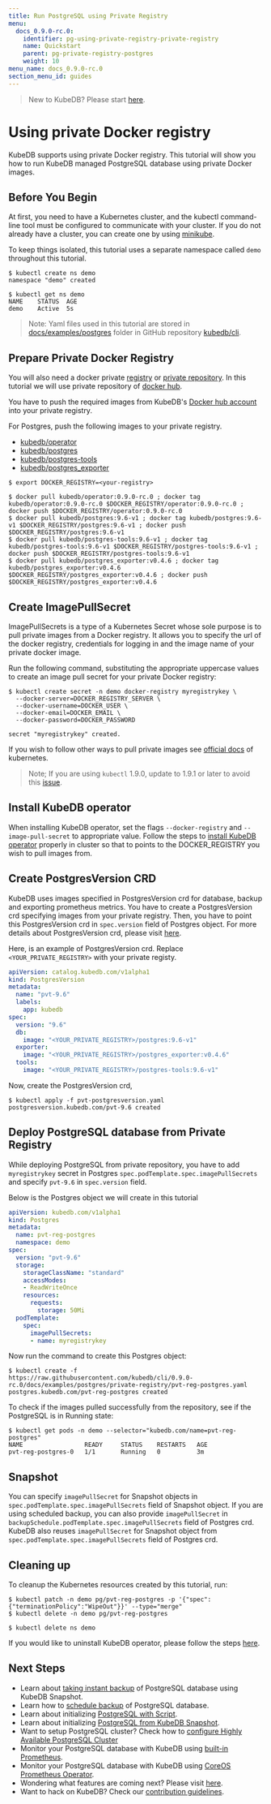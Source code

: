 ```yaml
---
title: Run PostgreSQL using Private Registry
menu:
  docs_0.9.0-rc.0:
    identifier: pg-using-private-registry-private-registry
    name: Quickstart
    parent: pg-private-registry-postgres
    weight: 10
menu_name: docs_0.9.0-rc.0
section_menu_id: guides
---
```

> New to KubeDB? Please start [here](/docs/0.9.0-rc.0/concepts/README).

# Using private Docker registry

KubeDB supports using private Docker registry. This tutorial will show you how to run KubeDB managed PostgreSQL database using private Docker images.

## Before You Begin

At first, you need to have a Kubernetes cluster, and the kubectl command-line tool must be configured to communicate with your cluster. If you do not already have a cluster, you can create one by using [minikube](https://github.com/kubernetes/minikube).

To keep things isolated, this tutorial uses a separate namespace called `demo` throughout this tutorial.

```console
$ kubectl create ns demo
namespace "demo" created

$ kubectl get ns demo
NAME    STATUS  AGE
demo    Active  5s
```

> Note: Yaml files used in this tutorial are stored in [docs/examples/postgres](https://github.com/kubedb/cli/tree/master/docs/examples/postgres) folder in GitHub repository [kubedb/cli](https://github.com/kubedb/cli).

## Prepare Private Docker Registry
You will also need a docker private [registry](https://docs.docker.com/registry/) or [private repository](https://docs.docker.com/docker-hub/repos/#private-repositories). In this tutorial we will use private repository of [docker hub](https://hub.docker.com/).

You have to push the required images from KubeDB's [Docker hub account](https://hub.docker.com/r/kubedb/) into your private registry.

For Postgres, push the following images to your private registry.

- [kubedb/operator](https://hub.docker.com/r/kubedb/operator)
- [kubedb/postgres](https://hub.docker.com/r/kubedb/postgres)
- [kubedb/postgres-tools](https://hub.docker.com/r/kubedb/postgres-tools)
- [kubedb/postgres_exporter](https://hub.docker.com/r/kubedb/postgres_exporter)

```console
$ export DOCKER_REGISTRY=<your-registry>

$ docker pull kubedb/operator:0.9.0-rc.0 ; docker tag kubedb/operator:0.9.0-rc.0 $DOCKER_REGISTRY/operator:0.9.0-rc.0 ; docker push $DOCKER_REGISTRY/operator:0.9.0-rc.0
$ docker pull kubedb/postgres:9.6-v1 ; docker tag kubedb/postgres:9.6-v1 $DOCKER_REGISTRY/postgres:9.6-v1 ; docker push $DOCKER_REGISTRY/postgres:9.6-v1
$ docker pull kubedb/postgres-tools:9.6-v1 ; docker tag kubedb/postgres-tools:9.6-v1 $DOCKER_REGISTRY/postgres-tools:9.6-v1 ; docker push $DOCKER_REGISTRY/postgres-tools:9.6-v1
$ docker pull kubedb/postgres_exporter:v0.4.6 ; docker tag kubedb/postgres_exporter:v0.4.6 $DOCKER_REGISTRY/postgres_exporter:v0.4.6 ; docker push $DOCKER_REGISTRY/postgres_exporter:v0.4.6
```

## Create ImagePullSecret

ImagePullSecrets is a type of a Kubernetes Secret whose sole purpose is to pull private images from a Docker registry. It allows you to specify the url of the docker registry, credentials for logging in and the image name of your private docker image.

Run the following command, substituting the appropriate uppercase values to create an image pull secret for your private Docker registry:

```console
$ kubectl create secret -n demo docker-registry myregistrykey \
  --docker-server=DOCKER_REGISTRY_SERVER \
  --docker-username=DOCKER_USER \
  --docker-email=DOCKER_EMAIL \
  --docker-password=DOCKER_PASSWORD

secret "myregistrykey" created.
```

If you wish to follow other ways to pull private images see [official docs](https://kubernetes.io/docs/concepts/containers/images/) of kubernetes.

> Note; If you are using `kubectl` 1.9.0, update to 1.9.1 or later to avoid this [issue](https://github.com/kubernetes/kubernetes/issues/57427).

## Install KubeDB operator

When installing KubeDB operator, set the flags `--docker-registry` and `--image-pull-secret` to appropriate value.
Follow the steps to [install KubeDB operator](/docs/0.9.0-rc.0/setup/install) properly in cluster so that to points to the DOCKER_REGISTRY you wish to pull images from.

## Create PostgresVersion CRD

KubeDB uses images specified in PostgresVersion crd for database, backup and exporting prometheus metrics. You have to create a PostgresVersion crd specifying images from your private registry. Then, you have to point this PostgresVersion crd in `spec.version` field of Postgres object. For more details about PostgresVersion crd, please visit [here](/docs/0.9.0-rc.0/concepts/catalog/postgres).

Here, is an example of PostgresVersion crd. Replace `<YOUR_PRIVATE_REGISTRY>` with your private registy.

```yaml
apiVersion: catalog.kubedb.com/v1alpha1
kind: PostgresVersion
metadata:
  name: "pvt-9.6"
  labels:
    app: kubedb
spec:
  version: "9.6"
  db:
    image: "<YOUR_PRIVATE_REGISTRY>/postgres:9.6-v1"
  exporter:
    image: "<YOUR_PRIVATE_REGISTRY>/postgres_exporter:v0.4.6"
  tools:
    image: "<YOUR_PRIVATE_REGISTRY>/postgres-tools:9.6-v1"
```

Now, create the PostgresVersion crd,

```console
$ kubectl apply -f pvt-postgresversion.yaml
postgresversion.kubedb.com/pvt-9.6 created
```

## Deploy PostgreSQL database from Private Registry

While deploying PostgreSQL from private repository, you have to add `myregistrykey` secret in Postgres `spec.podTemplate.spec.imagePullSecrets` and specify `pvt-9.6` in `spec.version` field.

Below is the Postgres object we will create in this tutorial

```yaml
apiVersion: kubedb.com/v1alpha1
kind: Postgres
metadata:
  name: pvt-reg-postgres
  namespace: demo
spec:
  version: "pvt-9.6"
  storage:
    storageClassName: "standard"
    accessModes:
    - ReadWriteOnce
    resources:
      requests:
        storage: 50Mi
  podTemplate:
    spec:
      imagePullSecrets:
      - name: myregistrykey
```

Now run the command to create this Postgres object:

```console
$ kubectl create -f https://raw.githubusercontent.com/kubedb/cli/0.9.0-rc.0/docs/examples/postgres/private-registry/pvt-reg-postgres.yaml
postgres.kubedb.com/pvt-reg-postgres created
```

To check if the images pulled successfully from the repository, see if the PostgreSQL is in Running state:

```console
$ kubectl get pods -n demo --selector="kubedb.com/name=pvt-reg-postgres"
NAME                 READY     STATUS    RESTARTS   AGE
pvt-reg-postgres-0   1/1       Running   0          3m
```

## Snapshot

You can specify `imagePullSecret` for Snapshot objects in `spec.podTemplate.spec.imagePullSecrets` field of Snapshot object. If you are using scheduled backup, you can also provide `imagePullSecret` in `backupSchedule.podTemplate.spec.imagePullSecrets` field of Postgres crd. KubeDB also reuses `imagePullSecret` for Snapshot object from `spec.podTemplate.spec.imagePullSecrets` field of Postgres crd.

## Cleaning up

To cleanup the Kubernetes resources created by this tutorial, run:

```console
$ kubectl patch -n demo pg/pvt-reg-postgres -p '{"spec":{"terminationPolicy":"WipeOut"}}' --type="merge"
$ kubectl delete -n demo pg/pvt-reg-postgres

$ kubectl delete ns demo
```

If you would like to uninstall KubeDB operator, please follow the steps [here](/docs/0.9.0-rc.0/setup/uninstall).

## Next Steps

- Learn about [taking instant backup](/docs/0.9.0-rc.0/guides/postgres/snapshot/instant_backup) of PostgreSQL database using KubeDB Snapshot.
- Learn how to [schedule backup](/docs/0.9.0-rc.0/guides/postgres/snapshot/scheduled_backup)  of PostgreSQL database.
- Learn about initializing [PostgreSQL with Script](/docs/0.9.0-rc.0/guides/postgres/initialization/script_source).
- Learn about initializing [PostgreSQL from KubeDB Snapshot](/docs/0.9.0-rc.0/guides/postgres/initialization/snapshot_source).
- Want to setup PostgreSQL cluster? Check how to [configure Highly Available PostgreSQL Cluster](/docs/0.9.0-rc.0/guides/postgres/clustering/ha_cluster)
- Monitor your PostgreSQL database with KubeDB using [built-in Prometheus](/docs/0.9.0-rc.0/guides/postgres/monitoring/using-builtin-prometheus).
- Monitor your PostgreSQL database with KubeDB using [CoreOS Prometheus Operator](/docs/0.9.0-rc.0/guides/postgres/monitoring/using-coreos-prometheus-operator).
- Wondering what features are coming next? Please visit [here](/docs/0.9.0-rc.0/roadmap).
- Want to hack on KubeDB? Check our [contribution guidelines](/docs/0.9.0-rc.0/CONTRIBUTING).
